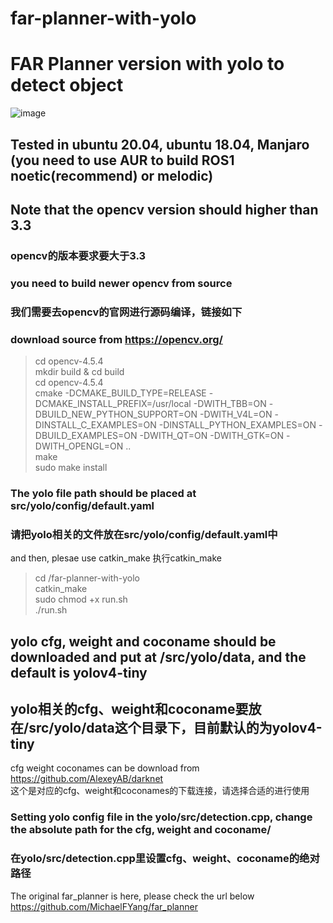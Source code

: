# far-planner-with-yolo
# FAR Planner version with yolo to detect object<br>
![image](https://github.com/Leeable/far-planner-with-yolo/blob/Noetic/2022-06-19%20183632.gif)
## Tested in ubuntu 20.04, ubuntu 18.04, Manjaro  (you need to use AUR to build ROS1 noetic(recommend) or melodic)
## Note that the opencv version should higher than 3.3 <br>
### opencv的版本要求要大于3.3 <br>
### you need to build newer opencv from source<br> 
### 我们需要去opencv的官网进行源码编译，链接如下<br>
### download source from https://opencv.org/ <br>
> cd opencv-4.5.4<br>
> mkdir build & cd build<br>
> cd opencv-4.5.4<br>
> cmake -DCMAKE_BUILD_TYPE=RELEASE -DCMAKE_INSTALL_PREFIX=/usr/local -DWITH_TBB=ON -DBUILD_NEW_PYTHON_SUPPORT=ON -DWITH_V4L=ON -DINSTALL_C_EXAMPLES=ON -DINSTALL_PYTHON_EXAMPLES=ON -DBUILD_EXAMPLES=ON -DWITH_QT=ON -DWITH_GTK=ON -DWITH_OPENGL=ON ..<br>
> make<br>
> sudo make install<br>

### The yolo file path should be placed at src/yolo/config/default.yaml <br>
### 请把yolo相关的文件放在src/yolo/config/default.yaml中<br>

and then, plesae use catkin_make 执行catkin_make<br>
> cd /far-planner-with-yolo<br>
> catkin_make<br>
> sudo chmod +x run.sh<br>
> ./run.sh<br>

## yolo cfg, weight and coconame should be downloaded and put at /src/yolo/data, and the default is yolov4-tiny <br>
## yolo相关的cfg、weight和coconame要放在/src/yolo/data这个目录下，目前默认的为yolov4-tiny <br>

cfg weight coconames can be download from https://github.com/AlexeyAB/darknet <br>
这个是对应的cfg、weight和coconames的下载连接，请选择合适的进行使用<br>

### Setting yolo config file in the yolo/src/detection.cpp, change the absolute path for the cfg, weight and coconame/<br>
### 在yolo/src/detection.cpp里设置cfg、weight、coconame的绝对路径<br>


The original far_planner is here, please check the url below <br>
https://github.com/MichaelFYang/far_planner
